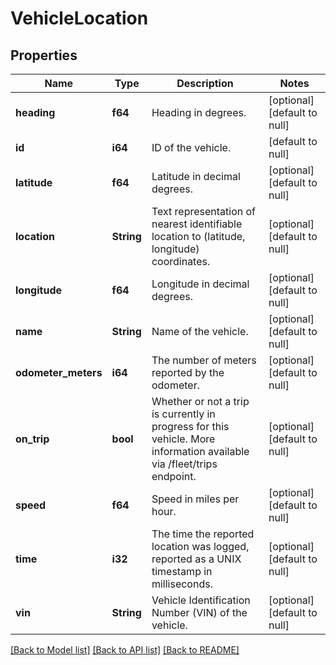 # VehicleLocation

## Properties
Name | Type | Description | Notes
------------ | ------------- | ------------- | -------------
**heading** | **f64** | Heading in degrees. | [optional] [default to null]
**id** | **i64** | ID of the vehicle. | [default to null]
**latitude** | **f64** | Latitude in decimal degrees. | [optional] [default to null]
**location** | **String** | Text representation of nearest identifiable location to (latitude, longitude) coordinates. | [optional] [default to null]
**longitude** | **f64** | Longitude in decimal degrees. | [optional] [default to null]
**name** | **String** | Name of the vehicle. | [optional] [default to null]
**odometer_meters** | **i64** | The number of meters reported by the odometer. | [optional] [default to null]
**on_trip** | **bool** | Whether or not a trip is currently in progress for this vehicle. More information available via /fleet/trips endpoint. | [optional] [default to null]
**speed** | **f64** | Speed in miles per hour. | [optional] [default to null]
**time** | **i32** | The time the reported location was logged, reported as a UNIX timestamp in milliseconds. | [optional] [default to null]
**vin** | **String** | Vehicle Identification Number (VIN) of the vehicle. | [optional] [default to null]

[[Back to Model list]](../README.md#documentation-for-models) [[Back to API list]](../README.md#documentation-for-api-endpoints) [[Back to README]](../README.md)


